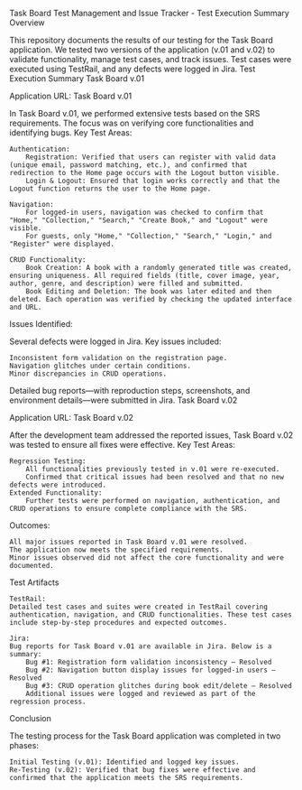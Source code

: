 Task Board Test Management and Issue Tracker - Test Execution Summary
Overview

This repository documents the results of our testing for the Task Board application. We tested two versions of the application (v.01 and v.02) to validate functionality, manage test cases, and track issues. Test cases were executed using TestRail, and any defects were logged in Jira.
Test Execution Summary
Task Board v.01

Application URL: Task Board v.01

In Task Board v.01, we performed extensive tests based on the SRS requirements. The focus was on verifying core functionalities and identifying bugs.
Key Test Areas:

    Authentication:
        Registration: Verified that users can register with valid data (unique email, password matching, etc.), and confirmed that redirection to the Home page occurs with the Logout button visible.
        Login & Logout: Ensured that login works correctly and that the Logout function returns the user to the Home page.

    Navigation:
        For logged-in users, navigation was checked to confirm that "Home," "Collection," "Search," "Create Book," and "Logout" were visible.
        For guests, only "Home," "Collection," "Search," "Login," and "Register" were displayed.

    CRUD Functionality:
        Book Creation: A book with a randomly generated title was created, ensuring uniqueness. All required fields (title, cover image, year, author, genre, and description) were filled and submitted.
        Book Editing and Deletion: The book was later edited and then deleted. Each operation was verified by checking the updated interface and URL.

Issues Identified:

Several defects were logged in Jira. Key issues included:

    Inconsistent form validation on the registration page.
    Navigation glitches under certain conditions.
    Minor discrepancies in CRUD operations.

Detailed bug reports—with reproduction steps, screenshots, and environment details—were submitted in Jira.
Task Board v.02

Application URL: Task Board v.02

After the development team addressed the reported issues, Task Board v.02 was tested to ensure all fixes were effective.
Key Test Areas:

    Regression Testing:
        All functionalities previously tested in v.01 were re-executed.
        Confirmed that critical issues had been resolved and that no new defects were introduced.
    Extended Functionality:
        Further tests were performed on navigation, authentication, and CRUD operations to ensure complete compliance with the SRS.

Outcomes:

    All major issues reported in Task Board v.01 were resolved.
    The application now meets the specified requirements.
    Minor issues observed did not affect the core functionality and were documented.

Test Artifacts

    TestRail:
    Detailed test cases and suites were created in TestRail covering authentication, navigation, and CRUD functionalities. These test cases include step-by-step procedures and expected outcomes.

    Jira:
    Bug reports for Task Board v.01 are available in Jira. Below is a summary:
        Bug #1: Registration form validation inconsistency – Resolved
        Bug #2: Navigation button display issues for logged-in users – Resolved
        Bug #3: CRUD operation glitches during book edit/delete – Resolved
        Additional issues were logged and reviewed as part of the regression process.

Conclusion

The testing process for the Task Board application was completed in two phases:

    Initial Testing (v.01): Identified and logged key issues.
    Re-Testing (v.02): Verified that bug fixes were effective and confirmed that the application meets the SRS requirements.

